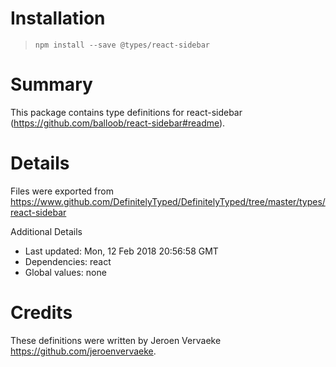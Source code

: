 # Installation
> `npm install --save @types/react-sidebar`

# Summary
This package contains type definitions for react-sidebar (https://github.com/balloob/react-sidebar#readme).

# Details
Files were exported from https://www.github.com/DefinitelyTyped/DefinitelyTyped/tree/master/types/react-sidebar

Additional Details
 * Last updated: Mon, 12 Feb 2018 20:56:58 GMT
 * Dependencies: react
 * Global values: none

# Credits
These definitions were written by Jeroen Vervaeke <https://github.com/jeroenvervaeke>.

